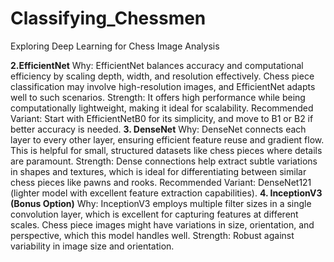 # Classifying_Chessmen
Exploring Deep Learning for Chess Image Analysis

**2.EfficientNet**
Why: EfficientNet balances accuracy and computational efficiency by scaling depth, width, and resolution effectively. Chess piece classification may involve high-resolution images, and EfficientNet adapts well to such scenarios.
Strength: It offers high performance while being computationally lightweight, making it ideal for scalability.
Recommended Variant: Start with EfficientNetB0 for its simplicity, and move to B1 or B2 if better accuracy is needed.
**3. DenseNet**
Why: DenseNet connects each layer to every other layer, ensuring efficient feature reuse and gradient flow. This is helpful for small, structured datasets like chess pieces where details are paramount.
Strength: Dense connections help extract subtle variations in shapes and textures, which is ideal for differentiating between similar chess pieces like pawns and rooks.
Recommended Variant: DenseNet121 (lighter model with excellent feature extraction capabilities).
**4. InceptionV3 (Bonus Option)**
Why: InceptionV3 employs multiple filter sizes in a single convolution layer, which is excellent for capturing features at different scales. Chess piece images might have variations in size, orientation, and perspective, which this model handles well.
Strength: Robust against variability in image size and orientation.
